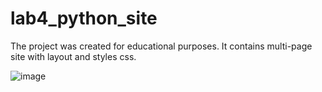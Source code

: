 # lab4_python_site
The project was created for educational purposes. It contains multi-page site with layout and styles css.

![image](https://github.com/Muksaflash/lab4_python_site/assets/67598186/74368e53-4835-4604-b941-2ca3b8e3839f)

